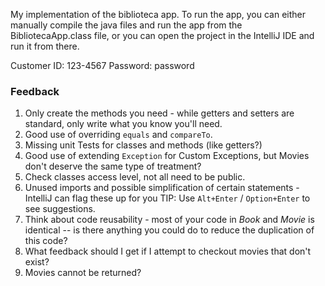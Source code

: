 My implementation of the biblioteca app.
To run the app, you can either manually compile the java files and run the app from the BibliotecaApp.class file, or you can open the project in the IntelliJ IDE and run it from there.

Customer ID: 123-4567
Password: password


### Feedback
1. Only create the methods you need - while getters and setters are standard, only write what you know
you'll need.
2. Good use of overriding ```equals``` and ```compareTo```.
3. Missing unit Tests for classes and methods (like getters?)
4. Good use of extending ```Exception``` for Custom Exceptions, but Movies don't deserve the same type of treatment?
5. Check classes access level, not all need to be public.
6. Unused imports and possible simplification of certain statements - IntelliJ can flag these up for you
TIP: Use ```Alt+Enter``` / ```Option+Enter``` to see suggestions.
7. Think about code reusability - most of your code in *Book* and *Movie* is identical -- is there anything you could do
to reduce the duplication of this code?
8. What feedback should I get if I attempt to checkout movies that don't exist?
9. Movies cannot be returned?